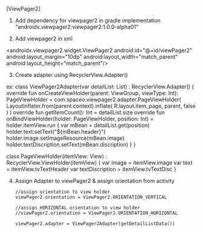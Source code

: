 [ViewPager2]

1. Add dependency for viewpager2 in gradle
    implementation "androidx.viewpager2:viewpager2:1.0.0-alpha01"
   
2. Add viewpager2 in xml

  <androidx.viewpager2.widget.ViewPager2
            android:id="@+id/viewPager2"
            android:layout_margin="10dp"
            android:layout_width="match_parent"
            android:layout_height="match_parent"/>
            
3. Create adapter using RecyclerView.Adapter<T>()

ex:
class ViewPager2Adapter(var detailList: List<DetailBean>) : RecyclerView.Adapter<PageViewHolder>() {
    override fun onCreateViewHolder(parent: ViewGroup, viewType: Int): PageViewHolder =
        com.spaceo.viewpager2.adapter.PageViewHolder(
            LayoutInflater.from(parent.context).inflate(
                R.layout.item_page,
                parent,
                false
            )
        )
    override fun getItemCount(): Int = detailList.size
    override fun onBindViewHolder(holder: PageViewHolder, position: Int) = holder.itemView.run {
        var mBean = detailList.get(position)
        holder.text.setText("${mBean.header}")
        holder.image.setImageResource(mBean.image)
        holder.textDiscription.setText(mBean.discription)
    }
}

class PageViewHolder(itemView: View) : RecyclerView.ViewHolder(itemView) {
    var image = itemView.image
    var text = itemView.tvTextHeader
    var textDiscription = itemView.tvTextDisc
}

4.  Assign Adapter to viewPager2 & assign orientation from activity

        //assign orientation to view holder
        viewPager2.orientation = ViewPager2.ORIENTATION_VERTICAL

        //assign HORIZONTAL orientation to view holder
        //viewPager2.orientation = ViewPager2.ORIENTATION_HORIZONTAL
        
        viewPager2.adapter = ViewPager2Adapter(getDetailListData())



